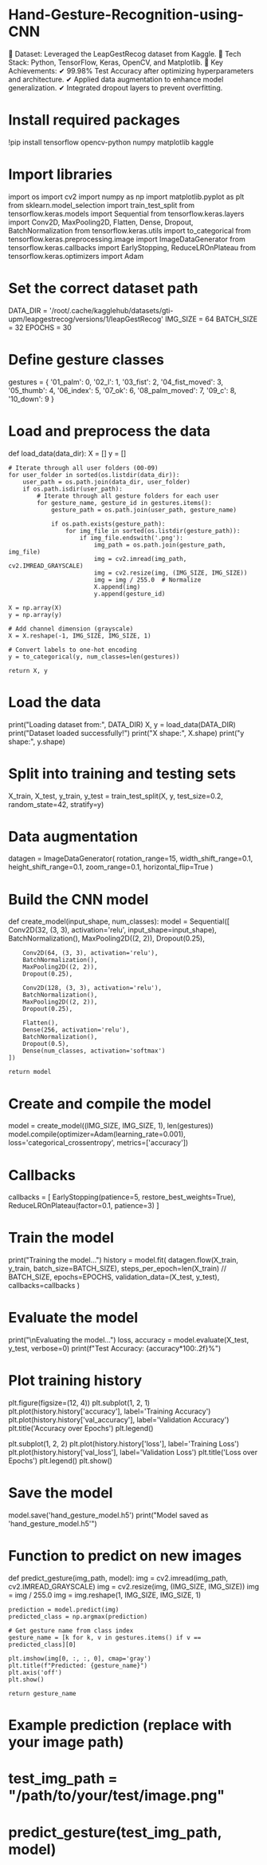 # Hand-Gesture-Recognition-using-CNN
🔹 Dataset: Leveraged the LeapGestRecog dataset from Kaggle. 🔹 Tech Stack: Python, TensorFlow, Keras, OpenCV, and Matplotlib. 🔹 Key Achievements: ✔ 99.98% Test Accuracy after optimizing hyperparameters and architecture. ✔ Applied data augmentation to enhance model generalization. ✔ Integrated dropout layers to prevent overfitting.
# Install required packages
!pip install tensorflow opencv-python numpy matplotlib kaggle

# Import libraries
import os
import cv2
import numpy as np
import matplotlib.pyplot as plt
from sklearn.model_selection import train_test_split
from tensorflow.keras.models import Sequential
from tensorflow.keras.layers import Conv2D, MaxPooling2D, Flatten, Dense, Dropout, BatchNormalization
from tensorflow.keras.utils import to_categorical
from tensorflow.keras.preprocessing.image import ImageDataGenerator
from tensorflow.keras.callbacks import EarlyStopping, ReduceLROnPlateau
from tensorflow.keras.optimizers import Adam

# Set the correct dataset path
DATA_DIR = '/root/.cache/kagglehub/datasets/gti-upm/leapgestrecog/versions/1/leapGestRecog'
IMG_SIZE = 64
BATCH_SIZE = 32
EPOCHS = 30

# Define gesture classes
gestures = {
    '01_palm': 0,
    '02_l': 1,
    '03_fist': 2,
    '04_fist_moved': 3,
    '05_thumb': 4,
    '06_index': 5,
    '07_ok': 6,
    '08_palm_moved': 7,
    '09_c': 8,
    '10_down': 9
}

# Load and preprocess the data
def load_data(data_dir):
    X = []
    y = []

    # Iterate through all user folders (00-09)
    for user_folder in sorted(os.listdir(data_dir)):
        user_path = os.path.join(data_dir, user_folder)
        if os.path.isdir(user_path):
            # Iterate through all gesture folders for each user
            for gesture_name, gesture_id in gestures.items():
                gesture_path = os.path.join(user_path, gesture_name)

                if os.path.exists(gesture_path):
                    for img_file in sorted(os.listdir(gesture_path)):
                        if img_file.endswith('.png'):
                            img_path = os.path.join(gesture_path, img_file)
                            img = cv2.imread(img_path, cv2.IMREAD_GRAYSCALE)
                            img = cv2.resize(img, (IMG_SIZE, IMG_SIZE))
                            img = img / 255.0  # Normalize
                            X.append(img)
                            y.append(gesture_id)

    X = np.array(X)
    y = np.array(y)

    # Add channel dimension (grayscale)
    X = X.reshape(-1, IMG_SIZE, IMG_SIZE, 1)

    # Convert labels to one-hot encoding
    y = to_categorical(y, num_classes=len(gestures))

    return X, y

# Load the data
print("Loading dataset from:", DATA_DIR)
X, y = load_data(DATA_DIR)
print("Dataset loaded successfully!")
print("X shape:", X.shape)
print("y shape:", y.shape)

# Split into training and testing sets
X_train, X_test, y_train, y_test = train_test_split(X, y, test_size=0.2, random_state=42, stratify=y)

# Data augmentation
datagen = ImageDataGenerator(
    rotation_range=15,
    width_shift_range=0.1,
    height_shift_range=0.1,
    zoom_range=0.1,
    horizontal_flip=True
)

# Build the CNN model
def create_model(input_shape, num_classes):
    model = Sequential([
        Conv2D(32, (3, 3), activation='relu', input_shape=input_shape),
        BatchNormalization(),
        MaxPooling2D((2, 2)),
        Dropout(0.25),

        Conv2D(64, (3, 3), activation='relu'),
        BatchNormalization(),
        MaxPooling2D((2, 2)),
        Dropout(0.25),

        Conv2D(128, (3, 3), activation='relu'),
        BatchNormalization(),
        MaxPooling2D((2, 2)),
        Dropout(0.25),

        Flatten(),
        Dense(256, activation='relu'),
        BatchNormalization(),
        Dropout(0.5),
        Dense(num_classes, activation='softmax')
    ])

    return model

# Create and compile the model
model = create_model((IMG_SIZE, IMG_SIZE, 1), len(gestures))
model.compile(optimizer=Adam(learning_rate=0.001),
              loss='categorical_crossentropy',
              metrics=['accuracy'])

# Callbacks
callbacks = [
    EarlyStopping(patience=5, restore_best_weights=True),
    ReduceLROnPlateau(factor=0.1, patience=3)
]

# Train the model
print("Training the model...")
history = model.fit(
    datagen.flow(X_train, y_train, batch_size=BATCH_SIZE),
    steps_per_epoch=len(X_train) // BATCH_SIZE,
    epochs=EPOCHS,
    validation_data=(X_test, y_test),
    callbacks=callbacks
)

# Evaluate the model
print("\nEvaluating the model...")
loss, accuracy = model.evaluate(X_test, y_test, verbose=0)
print(f"Test Accuracy: {accuracy*100:.2f}%")

# Plot training history
plt.figure(figsize=(12, 4))
plt.subplot(1, 2, 1)
plt.plot(history.history['accuracy'], label='Training Accuracy')
plt.plot(history.history['val_accuracy'], label='Validation Accuracy')
plt.title('Accuracy over Epochs')
plt.legend()

plt.subplot(1, 2, 2)
plt.plot(history.history['loss'], label='Training Loss')
plt.plot(history.history['val_loss'], label='Validation Loss')
plt.title('Loss over Epochs')
plt.legend()
plt.show()

# Save the model
model.save('hand_gesture_model.h5')
print("Model saved as 'hand_gesture_model.h5'")

# Function to predict on new images
def predict_gesture(img_path, model):
    img = cv2.imread(img_path, cv2.IMREAD_GRAYSCALE)
    img = cv2.resize(img, (IMG_SIZE, IMG_SIZE))
    img = img / 255.0
    img = img.reshape(1, IMG_SIZE, IMG_SIZE, 1)

    prediction = model.predict(img)
    predicted_class = np.argmax(prediction)

    # Get gesture name from class index
    gesture_name = [k for k, v in gestures.items() if v == predicted_class][0]

    plt.imshow(img[0, :, :, 0], cmap='gray')
    plt.title(f"Predicted: {gesture_name}")
    plt.axis('off')
    plt.show()

    return gesture_name

# Example prediction (replace with your image path)
# test_img_path = "/path/to/your/test/image.png"
# predict_gesture(test_img_path, model)
